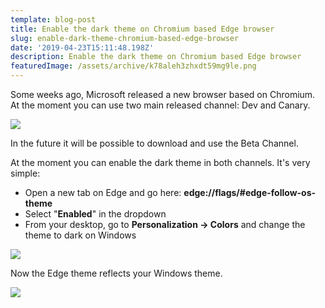 ```yaml
---
template: blog-post
title: Enable the dark theme on Chromium based Edge browser
slug: enable-dark-theme-chromium-based-edge-browser
date: '2019-04-23T15:11:48.198Z'
description: Enable the dark theme on Chromium based Edge browser
featuredImage: /assets/archive/k78aleh3zhxdt59mg9le.png
---
```


Some weeks ago, Microsoft released a new browser based on Chromium.
At the moment you can use two main released channel: Dev and Canary.

![](https://thepracticaldev.s3.amazonaws.com/i/rz39sko2k03mudcw13sk.PNG)

In the future it will be possible to download and use the Beta Channel.

At the moment you can enable the dark theme in both channels.
It's very simple:

* Open a new tab on Edge and go here: **edge://flags/#edge-follow-os-theme**
* Select "**Enabled**" in the dropdown
* From your desktop, go to **Personalization -> Colors** and change the theme to dark on Windows

![](https://thepracticaldev.s3.amazonaws.com/i/6sp3je03oyb5sxiz398n.PNG)

Now the Edge theme reflects your Windows theme.

![](https://thepracticaldev.s3.amazonaws.com/i/nz90iu5q29xw7mswx255.PNG)
